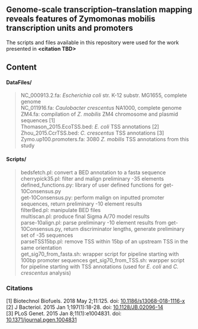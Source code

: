 ## Genome-scale transcription–translation mapping reveals features of Zymomonas mobilis transcription units and promoters

The scripts and files available in this repository were used for the work presented in
**\<citation TBD\>**

## Content

#### DataFiles/
>NC_000913.2.fa: _Escherichia coli_ str. K-12 substr. MG1655, complete genome     
>NC_011916.fa: *Caulobacter crescentus* NA1000, complete genome      
>ZM4.fa: compilation of *Z. mobilis* ZM4 chromosome and plasmid sequences [1]    
>Thomason_2015.EcoTSS.bed: *E. coli* TSS annotations [2]   
>Zhou_2015.CcrTSS.bed: *C. crescentus* TSS annotations [3]     
>Zymo.up100.promoters.fa: 3080 *Z. mobilis* TSS annotations from this study 

#### Scripts/
>bedsfetch.pl: convert a BED annotation to a fasta sequence   
>cherrypick35.pl: filter and malign preliminary -35 elements    
>defined_functions.py: library of user defined functions for get-10Consensus.py      
>get-10Consensus.py: perform malign on inputted promoter sequences, return preliminary -10 element results      
>filterBed.pl: manipulate BED files   
>multiscan.pl: produce final Sigma A/70 model results    
>parse-10align.pl: parse preliminary -10 element results from get-10Consensus.py, return discriminator lengths, generate preliminary set of -35 sequences     
>parseTSS15bp.pl: remove TSS within 15bp of an upstream TSS in the same orientation     
>get_sig70_from_fasta.sh: wrapper script for pipeline starting with 100bp promoter sequences 
>get_sig70_from_TSS.sh: warpper script for pipeline starting with TSS annotations (used for *E. coli* and *C. crescentus* analysis)

### Citations
[1] Biotechnol Biofuels. 2018 May 2;11:125. doi:
[10.1186/s13068-018-1116-x](https://biotechnologyforbiofuels.biomedcentral.com/articles/10.1186/s13068-018-1116-x)   
[2] J Bacteriol. 2015 Jan 1;197(1):18-28. doi: [10.1128/JB.02096-14](https://doi.org/10.1128/JB.02096-14)  
[3] PLoS Genet. 2015 Jan 8;11(1):e1004831. doi: [10.1371/journal.pgen.1004831](https://doi.org/10.1371/journal.pgen.1004831)   
